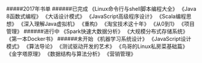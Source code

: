 #####2017年书单
######已完成
《Linux命令行与shell脚本编程大全》
《Java 8函数式编程》
《大话设计模式》
《JavaScript高级程序设计》
《Scala编程思想》
《深入理解Java虚拟机》
《重构》
《淘宝技术这十年》
《从0到1》
《项目管理》
######进行中
《Spark快速大数据分析》
《大规模分布式存储系统》
《第一本Docker书》
######未开始
《机器学习系统设计》
《JavaScript设计模式》
《算法导论》
《测试驱动开发的艺术》
《鸟哥的Linux私房菜基础篇》
《金字塔原理》
《数据结构与算法分析》
《营销管理》

